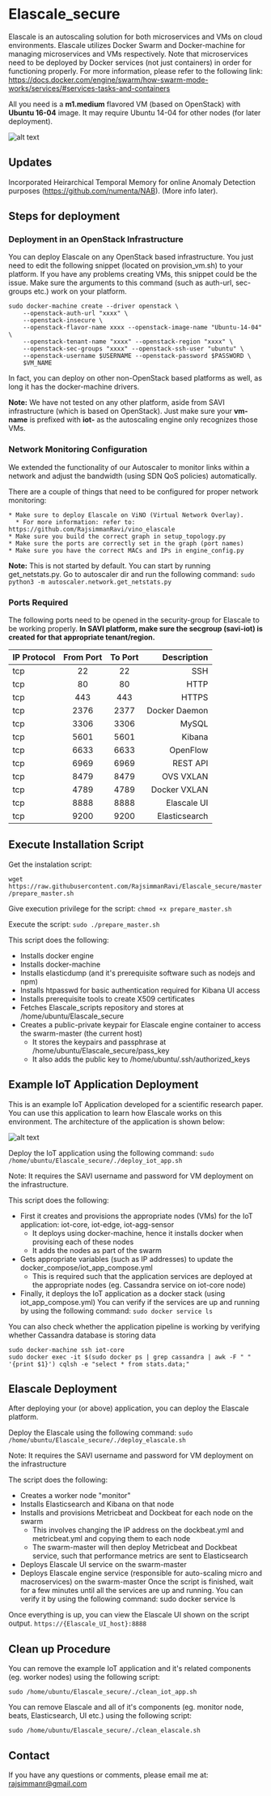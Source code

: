 # Elascale_secure
Elascale is an autoscaling solution for both microservices and VMs on cloud environments. Elascale utilizes Docker Swarm and Docker-machine for managing microservices and VMs respectively. Note that microservices need to be deployed by Docker services (not just containers) in order for functioning properly. For more information, please refer to the following link: https://docs.docker.com/engine/swarm/how-swarm-mode-works/services/#services-tasks-and-containers

All you need is a **m1.medium** flavored VM (based on OpenStack) with **Ubuntu 16-04** image. It may require Ubuntu 14-04 for other nodes (for later deployment).

![alt text](https://github.com/RajsimmanRavi/Elascale_secure/blob/master/elascale.png)

## Updates ##
Incorporated Heirarchical Temporal Memory for online Anomaly Detection purposes (https://github.com/numenta/NAB). (More info later).

## Steps for deployment ##

### Deployment in an OpenStack Infrastructure ###

You can deploy Elascale on any OpenStack based infrastructure. You just need to edit the following snippet (located on provision_vm.sh) to your platform. If you have any problems creating VMs, this snippet could be the issue. Make sure the arguments to this command (such as auth-url, sec-groups etc.) work on your platform. 

```
sudo docker-machine create --driver openstack \
    --openstack-auth-url "xxxx" \
    --openstack-insecure \
    --openstack-flavor-name xxxx --openstack-image-name "Ubuntu-14-04" \
    --openstack-tenant-name "xxxx" --openstack-region "xxxx" \
    --openstack-sec-groups "xxxx" --openstack-ssh-user "ubuntu" \
    --openstack-username $USERNAME --openstack-password $PASSWORD \
    $VM_NAME
```
In fact, you can deploy on other non-OpenStack based platforms as well, as long it has the docker-machine drivers. 

**Note:** We have not tested on any other platform, aside from SAVI infrastructure (which is based on OpenStack). Just make sure your **vm-name** is prefixed with **iot-** as the autoscaling engine only recognizes those VMs.

### Network Monitoring Configuration ### 

We extended the functionality of our Autoscaler to monitor links within a network and adjust the bandwidth (using SDN QoS policies) automatically. 

There are a couple of things that need to be configured for proper network monitoring:

    * Make sure to deploy Elascale on ViNO (Virtual Network Overlay). 
      * For more information: refer to: https://github.com/RajsimmanRavi/vino_elascale 
    * Make sure you build the correct graph in setup_topology.py
    * Make sure the ports are correctly set in the graph (port names)
    * Make sure you have the correct MACs and IPs in engine_config.py 

**Note:** This is not started by default. You can start by running get_netstats.py. Go to autoscaler dir and run the following command:
    ```sudo python3 -m autoscaler.network.get_netstats.py``` 

### Ports Required ###

The following ports need to be opened in the security-group for Elascale to be working properly. **In SAVI platform, make sure the secgroup (savi-iot) is created for that appropriate tenant/region.**

| IP Protocol   | From Port  | To Port  |  Description     |
| ------------- |:----------:|:--------:| ----------------:|
| tcp           |     22     |    22    |   SSH            |
| tcp           |     80     |    80    |   HTTP           |
| tcp           |     443    |    443   |   HTTPS          |
| tcp           |     2376   |    2377  |   Docker Daemon  |
| tcp           |     3306   |    3306  |   MySQL          |
| tcp           |     5601   |    5601  |   Kibana         |
| tcp           |     6633   |    6633  |   OpenFlow       |
| tcp           |     6969   |    6969  |   REST API       |
| tcp           |     8479   |    8479  |   OVS VXLAN      |
| tcp           |     4789   |    4789  |   Docker VXLAN   |
| tcp           |     8888   |    8888  |   Elascale UI    |
| tcp           |     9200   |    9200  |   Elasticsearch  |

## Execute Installation Script

Get the instalation script:

```wget https://raw.githubusercontent.com/RajsimmanRavi/Elascale_secure/master/prepare_master.sh```

Give execution privilege for the script: ```chmod +x prepare_master.sh```

Execute the script: ```sudo ./prepare_master.sh```

This script does the following:
* Installs docker engine
* Installs docker-machine
* Installs elasticdump (and it's prerequisite software such as nodejs and npm)
* Installs htpasswd for basic authentication required for Kibana UI access
* Installs prerequisite tools to create X509 certificates 
* Fetches Elascale_scripts repository and stores at /home/ubuntu/Elascale_secure
* Creates a public-private keypair for Elascale engine container to access the swarm-master (the current host)
  * It stores the keypairs and passphrase at /home/ubuntu/Elascale_secure/pass_key 
  * It also adds the public key to /home/ubuntu/.ssh/authorized_keys 

## Example IoT Application Deployment

This is an example IoT Application developed for a scientific research paper. You can use this application to learn how Elascale works on this environment. The architecture of the application is shown below: 

![alt text](https://github.com/RajsimmanRavi/Elascale_secure/blob/master/Elascale_secure.png)

Deploy the IoT application using the following command: ```sudo /home/ubuntu/Elascale_secure/./deploy_iot_app.sh```

Note: It requires the SAVI username and password for VM deployment on the infrastructure.

This script does the following:
* First it creates and provisions the appropriate nodes (VMs) for the IoT application: iot-core, iot-edge, iot-agg-sensor
  * It deploys using docker-machine, hence it installs docker when provising each of these nodes
  * It adds the nodes as part of the swarm
* Gets appropriate variables (such as IP addresses) to update the docker_compose/iot_app_compose.yml 
  * This is required such that the application services are deployed at the appropriate nodes (eg. Cassandra service on iot-core node)
* Finally, it deploys the IoT application as a docker stack (using iot_app_compose.yml)
You can verify if the services are up and running by using the following command: ```sudo docker service ls```

You can also check whether the application pipeline is working by verifying whether Cassandra database is storing data
```
sudo docker-machine ssh iot-core
sudo docker exec -it $(sudo docker ps | grep cassandra | awk -F " " '{print $1}') cqlsh -e "select * from stats.data;"
```

## Elascale Deployment

After deploying your (or above) application, you can deploy the Elascale platform.

Deploy the Elascale using the following command: ```sudo /home/ubuntu/Elascale_secure/./deploy_elascale.sh```

Note: It requires the SAVI username and password for VM deployment on the infrastructure

The script does the following:
* Creates a worker node "monitor" 
* Installs Elasticsearch and Kibana on that node
* Installs and provisions Metricbeat and Dockbeat for each node on the swarm
  * This involves changing the IP address on the dockbeat.yml and metricbeat.yml and copying them to each node 
  * The swarm-master will then deploy Metricbeat and Dockbeat service, such that performance metrics are sent to Elasticsearch
* Deploys Elascale UI service on the swarm-master
* Deploys Elascale engine service (responsible for auto-scaling micro and macroservices) on the swarm-master
Once the script is finished, wait for a few minutes until all the services are up and running. You can verify it by using the following command: sudo docker service ls

Once everything is up, you can view the Elascale UI shown on the script output. ```https://{Elascale_UI_host}:8888```

## Clean up Procedure

You can remove the example IoT application and it's related components (eg. worker nodes) using the following script:

```sudo /home/ubuntu/Elascale_secure/./clean_iot_app.sh```

You can remove Elascale and all of it's components (eg. monitor node, beats, Elasticsearch, UI etc.) using the following script:

```sudo /home/ubuntu/Elascale_secure/./clean_elascale.sh```

## Contact

If you have any questions or comments, please email me at: rajsimmanr@gmail.com
